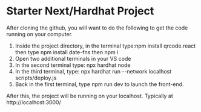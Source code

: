 # Starter Next/Hardhat Project

After cloning the github, you will want to do the following to get the code running on your computer.

1. Inside the project directory, in the terminal type:npm install qrcode.react
then type npm install date-fns then  npm i
2. Open two additional terminals in your VS code
3. In the second terminal type: npx hardhat node
4. In the third terminal, type: npx hardhat run --network localhost scripts/deploy.js
5. Back in the first terminal, type npm run dev to launch the front-end.

After this, the project will be running on your localhost. 
Typically at http://localhost:3000/
